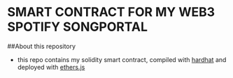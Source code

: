 # SMART CONTRACT FOR MY WEB3 SPOTIFY SONGPORTAL

##About this repository
- this repo contains my solidity smart contract, compiled with [hardhat](https://hardhat.org/tutorial) and deployed with [ethers.js](https://docs.ethers.org/v5/)
